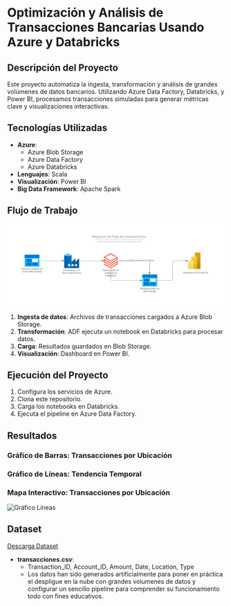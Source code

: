 # Optimización y Análisis de Transacciones Bancarias Usando Azure y Databricks

## Descripción del Proyecto
Este proyecto automatiza la ingesta, transformación y análisis de grandes volúmenes de datos bancarios. Utilizando Azure Data Factory, Databricks, y Power BI, procesamos transacciones simuladas para generar métricas clave y visualizaciones interactivas.

## Tecnologías Utilizadas
- **Azure**:
  - Azure Blob Storage
  - Azure Data Factory
  - Azure Databricks
- **Lenguajes**: Scala
- **Visualización**: Power BI
- **Big Data Framework**: Apache Spark

## Flujo de Trabajo
![Pipeline Diagram](images/Diagrama%20de%20flujo.png)

1. **Ingesta de datos**: Archivos de transacciones cargados a Azure Blob Storage.
2. **Transformación**: ADF ejecuta un notebook en Databricks para procesar datos.
3. **Carga**: Resultados guardados en Blob Storage.
4. **Visualización**: Dashboard en Power BI.

## Ejecución del Proyecto
1. Configura los servicios de Azure.
2. Clona este repositorio.
3. Carga los notebooks en Databricks.
4. Ejecuta el pipeline en Azure Data Factory.

## Resultados
### Gráfico de Barras: Transacciones por Ubicación
### Gráfico de Líneas: Tendencia Temporal
### Mapa Interactivo: Transacciones por Ubicación
![Gráfico Líneas](images/power.gif)
<!-- <video width="640" height="360" controls>
  <source src="images/power.gif" type="video/mp4">
  Tu navegador no soporta reproducción de video.
</video> -->
## Dataset
[Descarga Dataset](data/transactions.csv)
- **transacciones.csv**:
  - Transaction_ID, Account_ID, Amount, Date, Location, Type
  - Los datos han sido generados artificialmente para poner en práctica el despligue en la nube con grandes volumenes de datos y configurar un sencillo pipeline para comprender su funcionamiento todo con fines educativos.